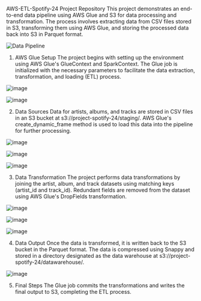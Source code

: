  AWS-ETL-Spotify-24 Project Repository
This project demonstrates an end-to-end data pipeline using AWS Glue and S3 for data processing and transformation. The process involves extracting data from CSV files stored in S3, transforming them using AWS Glue, and storing the processed data back into S3 in Parquet format.

![Data Pipeline](https://github.com/user-attachments/assets/3c48ac6d-01d7-4b89-96e5-ed55611fb800)





1. AWS Glue Setup
The project begins with setting up the environment using AWS Glue's GlueContext and SparkContext. The Glue job is initialized with the necessary parameters to facilitate the data extraction, transformation, and loading (ETL) process.


![image](https://github.com/user-attachments/assets/14ddf078-ab08-4677-ba99-38353f57aa28)



![image](https://github.com/user-attachments/assets/bb03bf91-edae-4e89-94ed-30bfaef5aa50)


2. Data Sources
Data for artists, albums, and tracks are stored in CSV files in an S3 bucket at s3://project-spotify-24/staging/. AWS Glue's create_dynamic_frame method is used to load this data into the pipeline for further processing.


![image](https://github.com/user-attachments/assets/1215e4fa-fd3c-445b-8e0a-a05ddffc10b1)


![image](https://github.com/user-attachments/assets/3530fcc7-1ab8-4251-b441-ddc65d08e08b)


![image](https://github.com/user-attachments/assets/7ab568bf-f401-459d-8f72-866385205f65)



3. Data Transformation
The project performs data transformations by joining the artist, album, and track datasets using matching keys (artist_id and track_id). Redundant fields are removed from the dataset using AWS Glue's DropFields transformation.

![image](https://github.com/user-attachments/assets/f785b7cd-5ea2-468b-a637-75f33fe62d26)


![image](https://github.com/user-attachments/assets/65015656-a6f3-4b1e-b51d-c1760304dcd0)




![image](https://github.com/user-attachments/assets/01c131dd-7b9c-4cc0-a1e5-0f02008d682f)

4. Data Output
Once the data is transformed, it is written back to the S3 bucket in the Parquet format. The data is compressed using Snappy and stored in a directory designated as the data warehouse at s3://project-spotify-24/datawarehouse/.

![image](https://github.com/user-attachments/assets/ee014a68-16d1-45ee-8ad4-422fe7ce5b0c)


5. Final Steps
The Glue job commits the transformations and writes the final output to S3, completing the ETL process.










